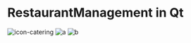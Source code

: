 # RestaurantManagement in Qt
![icon-catering](https://user-images.githubusercontent.com/4111787/50487346-2196a080-0a28-11e9-9a94-8811e6d4a8a6.png)
![a](https://user-images.githubusercontent.com/4111787/50487321-0592ff00-0a28-11e9-9977-c031c6bfb38f.png)
![b](https://user-images.githubusercontent.com/4111787/50487326-09bf1c80-0a28-11e9-956e-cb6828cb77b1.png)
